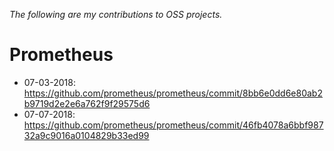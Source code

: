 _The following are my contributions to OSS projects._

# Prometheus
- 07-03-2018: https://github.com/prometheus/prometheus/commit/8bb6e0dd6e80ab2b9719d2e2e6a762f9f29575d6
- 07-07-2018: https://github.com/prometheus/prometheus/commit/46fb4078a6bbf98732a9c9016a0104829b33ed99
